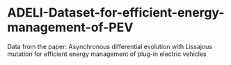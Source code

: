# ADELI-Dataset-for-efficient-energy-management-of-PEV

Data from the paper:
Asynchronous differential evolution with Lissajous
mutation for efficient energy management of plug-in
electric vehicles
